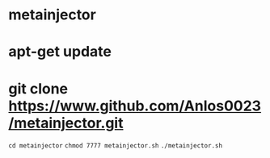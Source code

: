 # metainjector #
# apt-get update #
# git clone https://www.github.com/Anlos0023/metainjector.git #
```cd metainjector```
```chmod 7777 metainjector.sh```
```./metainjector.sh```
